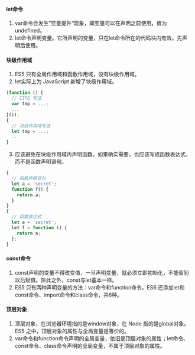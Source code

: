 #### let命令
1. var命令会发生”变量提升“现象，即变量可以在声明之前使用，值为undefined。
2. let命令声明变量。它所声明的变量，只在let命令所在的代码块内有效。先声明后使用。

#### 块级作用域
1. ES5 只有全局作用域和函数作用域，没有块级作用域。
2. let实际上为 JavaScript 新增了块级作用域。
```javascript
(function () {
  // IIFE 写法
  var tmp = ...;
  ...
}());
{
  // 块级作用域写法
  let tmp = ...;
  ...
}
```
3. 应该避免在块级作用域内声明函数。如果确实需要，也应该写成函数表达式，而不是函数声明语句。
```javascript
{
  // 函数声明语句
  let a = 'secret';
  function f() {
    return a;
  }
}
{
  // 函数表达式
  let a = 'secret';
  let f = function () {
    return a;
  };
}
```

#### const命令
1. const声明的变量不得改变值，一旦声明变量，就必须立即初始化，不能留到以后赋值。除此之外，const与let基本一样。
2. ES5 只有两种声明变量的方法：var命令和function命令。ES6 还添加let和const命令、import命令和class命令，共6种。

#### 顶层对象
1. 顶层对象，在浏览器环境指的是window对象，在 Node 指的是global对象。ES5 之中，顶层对象的属性与全局变量是等价的。
2. var命令和function命令声明的全局变量，依旧是顶层对象的属性；let命令、const命令、class命令声明的全局变量，不属于顶层对象的属性。
